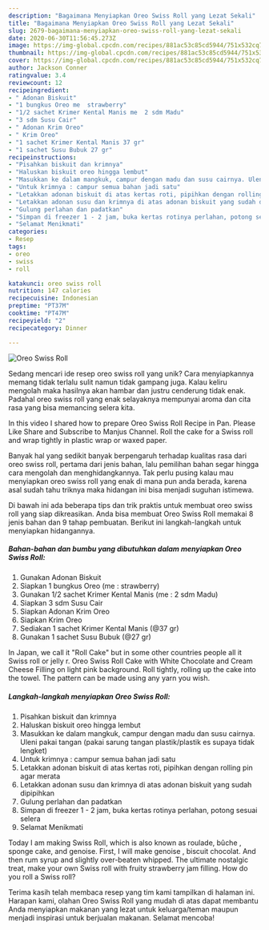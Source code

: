 ```yaml
---
description: "Bagaimana Menyiapkan Oreo Swiss Roll yang Lezat Sekali"
title: "Bagaimana Menyiapkan Oreo Swiss Roll yang Lezat Sekali"
slug: 2679-bagaimana-menyiapkan-oreo-swiss-roll-yang-lezat-sekali
date: 2020-06-30T11:56:45.273Z
image: https://img-global.cpcdn.com/recipes/881ac53c85cd5944/751x532cq70/oreo-swiss-roll-foto-resep-utama.jpg
thumbnail: https://img-global.cpcdn.com/recipes/881ac53c85cd5944/751x532cq70/oreo-swiss-roll-foto-resep-utama.jpg
cover: https://img-global.cpcdn.com/recipes/881ac53c85cd5944/751x532cq70/oreo-swiss-roll-foto-resep-utama.jpg
author: Jackson Conner
ratingvalue: 3.4
reviewcount: 12
recipeingredient:
- " Adonan Biskuit"
- "1 bungkus Oreo me  strawberry"
- "1/2 sachet Krimer Kental Manis me  2 sdm Madu"
- "3 sdm Susu Cair"
- " Adonan Krim Oreo"
- " Krim Oreo"
- "1 sachet Krimer Kental Manis 37 gr"
- "1 sachet Susu Bubuk 27 gr"
recipeinstructions:
- "Pisahkan biskuit dan krimnya"
- "Haluskan biskuit oreo hingga lembut"
- "Masukkan ke dalam mangkuk, campur dengan madu dan susu cairnya. Uleni pakai tangan (pakai sarung tangan plastik/plastik es supaya tidak lengket)"
- "Untuk krimnya : campur semua bahan jadi satu"
- "Letakkan adonan biskuit di atas kertas roti, pipihkan dengan rolling pin agar merata"
- "Letakkan adonan susu dan krimnya di atas adonan biskuit yang sudah dipipihkan"
- "Gulung perlahan dan padatkan"
- "Simpan di freezer 1 - 2 jam, buka kertas rotinya perlahan, potong sesuai selera"
- "Selamat Menikmati"
categories:
- Resep
tags:
- oreo
- swiss
- roll

katakunci: oreo swiss roll 
nutrition: 147 calories
recipecuisine: Indonesian
preptime: "PT37M"
cooktime: "PT47M"
recipeyield: "2"
recipecategory: Dinner

---
```



![Oreo Swiss Roll](https://img-global.cpcdn.com/recipes/881ac53c85cd5944/751x532cq70/oreo-swiss-roll-foto-resep-utama.jpg)

Sedang mencari ide resep oreo swiss roll yang unik? Cara menyiapkannya memang tidak terlalu sulit namun tidak gampang juga. Kalau keliru mengolah maka hasilnya akan hambar dan justru cenderung tidak enak. Padahal oreo swiss roll yang enak selayaknya mempunyai aroma dan cita rasa yang bisa memancing selera kita.

In this video I shared how to prepare Oreo Swiss Roll Recipe in Pan. Please Like Share and Subscribe to Manjus Channel. Roll the cake for a Swiss roll and wrap tightly in plastic wrap or waxed paper.

Banyak hal yang sedikit banyak berpengaruh terhadap kualitas rasa dari oreo swiss roll, pertama dari jenis bahan, lalu pemilihan bahan segar hingga cara mengolah dan menghidangkannya. Tak perlu pusing kalau mau menyiapkan oreo swiss roll yang enak di mana pun anda berada, karena asal sudah tahu triknya maka hidangan ini bisa menjadi suguhan istimewa.


Di bawah ini ada beberapa tips dan trik praktis untuk membuat oreo swiss roll yang siap dikreasikan. Anda bisa membuat Oreo Swiss Roll memakai 8 jenis bahan dan 9 tahap pembuatan. Berikut ini langkah-langkah untuk menyiapkan hidangannya.

<!--inarticleads1-->

##### Bahan-bahan dan bumbu yang dibutuhkan dalam menyiapkan Oreo Swiss Roll:

1. Gunakan  Adonan Biskuit
1. Siapkan 1 bungkus Oreo (me : strawberry)
1. Gunakan 1/2 sachet Krimer Kental Manis (me : 2 sdm Madu)
1. Siapkan 3 sdm Susu Cair
1. Siapkan  Adonan Krim Oreo
1. Siapkan  Krim Oreo
1. Sediakan 1 sachet Krimer Kental Manis (@37 gr)
1. Gunakan 1 sachet Susu Bubuk (@27 gr)


In Japan, we call it &#34;Roll Cake&#34; but in some other countries people all it Swiss roll or jelly r. Oreo Swiss Roll Cake with White Chocolate and Cream Cheese Filling on light pink background. Roll tightly, rolling up the cake into the towel. The pattern can be made using any yarn you wish. 

<!--inarticleads2-->

##### Langkah-langkah menyiapkan Oreo Swiss Roll:

1. Pisahkan biskuit dan krimnya
1. Haluskan biskuit oreo hingga lembut
1. Masukkan ke dalam mangkuk, campur dengan madu dan susu cairnya. Uleni pakai tangan (pakai sarung tangan plastik/plastik es supaya tidak lengket)
1. Untuk krimnya : campur semua bahan jadi satu
1. Letakkan adonan biskuit di atas kertas roti, pipihkan dengan rolling pin agar merata
1. Letakkan adonan susu dan krimnya di atas adonan biskuit yang sudah dipipihkan
1. Gulung perlahan dan padatkan
1. Simpan di freezer 1 - 2 jam, buka kertas rotinya perlahan, potong sesuai selera
1. Selamat Menikmati


Today I am making Swiss Roll, which is also known as roulade, bûche , sponge cake, and genoise. First, I will make genoise , biscuit chocolat. And then rum syrup and slightly over-beaten whipped. The ultimate nostalgic treat, make your own Swiss roll with fruity strawberry jam filling. How do you roll a Swiss roll? 

Terima kasih telah membaca resep yang tim kami tampilkan di halaman ini. Harapan kami, olahan Oreo Swiss Roll yang mudah di atas dapat membantu Anda menyiapkan makanan yang lezat untuk keluarga/teman maupun menjadi inspirasi untuk berjualan makanan. Selamat mencoba!

